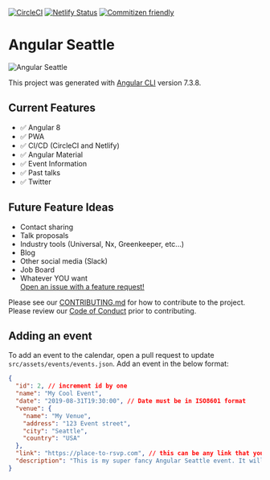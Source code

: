 [![CircleCI](https://circleci.com/gh/angular-seattle/angular-seattle.svg?style=svg)](https://circleci.com/gh/angular-seattle/angular-seattle)
[![Netlify Status](https://api.netlify.com/api/v1/badges/8dec2248-f76e-449e-ab35-1132c7bdb6c7/deploy-status)](https://app.netlify.com/sites/angular-seattle/deploys)
[![Commitizen friendly](https://img.shields.io/badge/commitizen-friendly-brightgreen.svg)](http://commitizen.github.io/cz-cli/)

# Angular Seattle

![Angular Seattle](docs/img/ng-seattle.png)

This project was generated with [Angular CLI](https://github.com/angular/angular-cli) version 7.3.8.

## Current Features

- ✅ Angular 8
- ✅ PWA
- ✅ CI/CD (CircleCI and Netlify)
- ✅ Angular Material
- ✅ Event Information
- ✅ Past talks
- ✅ Twitter

## Future Feature Ideas

- Contact sharing
- Talk proposals
- Industry tools (Universal, Nx, Greenkeeper, etc...)
- Blog
- Other social media (Slack)
- Job Board
- Whatever YOU want  
  [Open an issue with a feature request!](https://github.com/angular-seattle/angular-seattle/issues/new?assignees=bniedermeyer&labels=enhancement&template=feature_request.md&title=%5BFEATURE%5D+)

Please see our [CONTRIBUTING.md](CONTRIBUTING.md) for how to contribute to the project. Please review our [Code of Conduct](CODE_OF_CONDUCT.md) prior to contributing.

## Adding an event

To add an event to the calendar, open a pull request to update `src/assets/events/events.json`. Add an event in the below format:

```json
{
  "id": 2, // increment id by one
  "name": "My Cool Event",
  "date": "2019-08-31T19:30:00", // Date must be in ISO8601 format
  "venue": {
    "name": "My Venue",
    "address": "123 Event street",
    "city": "Seattle",
    "country": "USA"
  },
  "link": "https://place-to-rsvp.com", // this can be any link that you want to direct users to. Usually where they should go to RSVP to the event.
  "description": "This is my super fancy Angular Seattle event. It will have these talks: 1. Getting Started 2. Going Above and Beyond with Angular 3. Making a Pizza with Angular"
}
```
